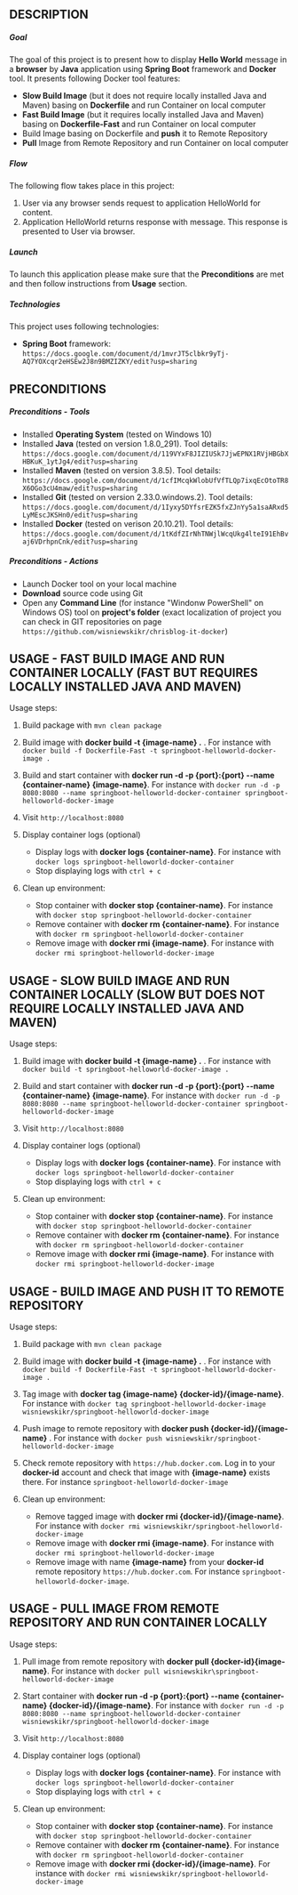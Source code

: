 DESCRIPTION
-----------

##### Goal
The goal of this project is to present how to display **Hello World** message in a **browser** by **Java** application using **Spring Boot** framework and **Docker** tool. It presents following Docker tool features:
* **Slow Build Image** (but it does not require locally installed Java and Maven) basing on **Dockerfile** and run Container on local computer
* **Fast Build Image** (but it requires locally installed Java and Maven) basing on **Dockerfile-Fast** and run Container on local computer
* Build Image basing on Dockerfile and **push** it to Remote Repository
* **Pull** Image from Remote Repository and run Container on local computer

##### Flow
The following flow takes place in this project:
1. User via any browser sends request to application HelloWorld for content.
1. Application HelloWorld returns response with message. This response is presented to User via browser.

##### Launch
To launch this application please make sure that the **Preconditions** are met and then follow instructions from **Usage** section.

##### Technologies
This project uses following technologies:
* **Spring Boot** framework: `https://docs.google.com/document/d/1mvrJT5clbkr9yTj-AQ7YOXcqr2eHSEw2J8n9BMZIZKY/edit?usp=sharing`


PRECONDITIONS
-------------
##### Preconditions - Tools
* Installed **Operating System** (tested on Windows 10)
* Installed **Java** (tested on version 1.8.0_291). Tool details: `https://docs.google.com/document/d/119VYxF8JIZIUSk7JjwEPNX1RVjHBGbXHBKuK_1ytJg4/edit?usp=sharing`
* Installed **Maven** (tested on version 3.8.5). Tool details: `https://docs.google.com/document/d/1cfIMcqkWlobUfVfTLQp7ixqEcOtoTR8X6OGo3cU4maw/edit?usp=sharing`
* Installed **Git** (tested on version 2.33.0.windows.2). Tool details: `https://docs.google.com/document/d/1Iyxy5DYfsrEZK5fxZJnYy5a1saARxd5LyMEscJKSHn0/edit?usp=sharing`
* Installed **Docker** (tested on verison 20.10.21). Tool details: `https://docs.google.com/document/d/1tKdfZIrNhTNWjlWcqUkg4lteI91EhBvaj6VDrhpnCnk/edit?usp=sharing`

##### Preconditions - Actions
* Launch Docker tool on your local machine
* **Download** source code using Git 
* Open any **Command Line** (for instance "Windonw PowerShell" on Windows OS) tool on **project's folder** (exact localization of project you can check in GIT repositories on page `https://github.com/wisniewskikr/chrisblog-it-docker`)


USAGE - FAST BUILD IMAGE AND RUN CONTAINER LOCALLY (FAST BUT REQUIRES LOCALLY INSTALLED JAVA AND MAVEN)
-------------------------------------------------------------------------------------------------------

Usage steps:
1. Build package with `mvn clean package`
1. Build image with **docker build -t {image-name} .** . For instance with `docker build -f Dockerfile-Fast -t springboot-helloworld-docker-image .`
1. Build and start container with **docker run -d -p {port}:{port} --name {container-name} {image-name}**. For instance with `docker run -d -p 8080:8080 --name springboot-helloworld-docker-container springboot-helloworld-docker-image`
1. Visit `http://localhost:8080`
1. Display container logs (optional)

    * Display logs with **docker logs {container-name}**. For instance with `docker logs springboot-helloworld-docker-container`
    * Stop displaying logs with `ctrl + c`
1. Clean up environment:

    * Stop container with **docker stop {container-name}**. For instance with `docker stop springboot-helloworld-docker-container`
    * Remove container with **docker rm {container-name}**. For instance with `docker rm springboot-helloworld-docker-container`
    * Remove image with **docker rmi {image-name}**. For instance with `docker rmi springboot-helloworld-docker-image`
    

USAGE - SLOW BUILD IMAGE AND RUN CONTAINER LOCALLY (SLOW BUT DOES NOT REQUIRE LOCALLY INSTALLED JAVA AND MAVEN)
---------------------------------------------------------------------------------------------------------------

Usage steps:
1. Build image with **docker build -t {image-name} .** . For instance with `docker build -t springboot-helloworld-docker-image .`
1. Build and start container with **docker run -d -p {port}:{port} --name {container-name} {image-name}**. For instance with `docker run -d -p 8080:8080 --name springboot-helloworld-docker-container springboot-helloworld-docker-image`
1. Visit `http://localhost:8080`
1. Display container logs (optional)

    * Display logs with **docker logs {container-name}**. For instance with `docker logs springboot-helloworld-docker-container`
    * Stop displaying logs with `ctrl + c`
1. Clean up environment:

    * Stop container with **docker stop {container-name}**. For instance with `docker stop springboot-helloworld-docker-container`
    * Remove container with **docker rm {container-name}**. For instance with `docker rm springboot-helloworld-docker-container`
    * Remove image with **docker rmi {image-name}**. For instance with `docker rmi springboot-helloworld-docker-image`

    
USAGE - BUILD IMAGE AND PUSH IT TO REMOTE REPOSITORY
----------------------------------------------------

Usage steps:
1. Build package with `mvn clean package`
2. Build image with **docker build -t {image-name} .** . For instance with `docker build -f Dockerfile-Fast -t springboot-helloworld-docker-image .`
3. Tag image with **docker tag {image-name} {docker-id}/{image-name}**. For instance with `docker tag springboot-helloworld-docker-image wisniewskikr/springboot-helloworld-docker-image`
4. Push image to remote repository with **docker push {docker-id}/{image-name}** . For instance with `docker push wisniewskikr/springboot-helloworld-docker-image`
5. Check remote repository with `https://hub.docker.com`. Log in to your **docker-id** account and check that image with **{image-name}** exists there. For instance `springboot-helloworld-docker-image`
6. Clean up environment:

    * Remove tagged image with **docker rmi {docker-id}/{image-name}**. For instance with `docker rmi wisniewskikr/springboot-helloworld-docker-image`
    * Remove image with **docker rmi {image-name}**. For instance with `docker rmi springboot-helloworld-docker-image`
    * Remove image with name **{image-name}** from your **docker-id** remote repository `https://hub.docker.com`. For instance `springboot-helloworld-docker-image`.


USAGE - PULL IMAGE FROM REMOTE REPOSITORY AND RUN CONTAINER LOCALLY
-------------------------------------------------------------------

Usage steps:
1. Pull image from remote repository with **docker pull {docker-id}\{image-name}**. For instance with `docker pull wisniewskikr\springboot-helloworld-docker-image`
2. Start container with **docker run -d -p {port}:{port} --name {container-name} {docker-id}/{image-name}**. For instance with `docker run -d -p 8080:8080 --name springboot-helloworld-docker-container wisniewskikr/springboot-helloworld-docker-image`
3. Visit `http://localhost:8080`
4. Display container logs (optional)

    * Display logs with **docker logs {container-name}**. For instance with `docker logs springboot-helloworld-docker-container`
    * Stop displaying logs with `ctrl + c`
5. Clean up environment:

    * Stop container with **docker stop {container-name}**. For instance with `docker stop springboot-helloworld-docker-container`
    * Remove container with **docker rm {container-name}**. For instance with `docker rm springboot-helloworld-docker-container`
    * Remove image with **docker rmi {docker-id}/{image-name}**. For instance with `docker rmi wisniewskikr/springboot-helloworld-docker-image`